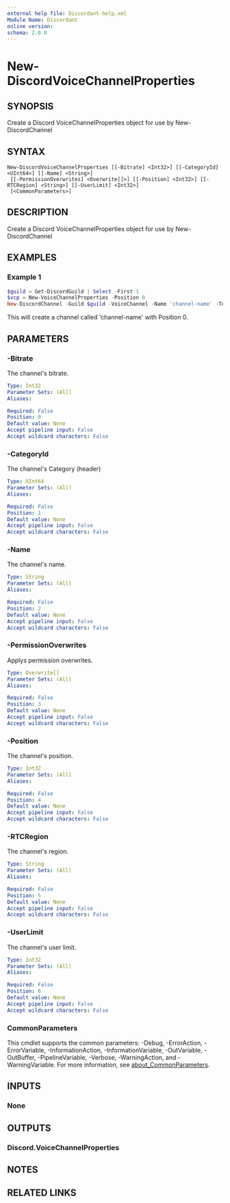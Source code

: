 ```yaml
---
external help file: Discordant-help.xml
Module Name: Discordant
online version:
schema: 2.0.0
---
```


# New-DiscordVoiceChannelProperties

## SYNOPSIS
Create a Discord VoiceChannelProperties object for use by New-DiscordChannel

## SYNTAX

```
New-DiscordVoiceChannelProperties [[-Bitrate] <Int32>] [[-CategoryId] <UInt64>] [[-Name] <String>]
 [[-PermissionOverwrites] <Overwrite[]>] [[-Position] <Int32>] [[-RTCRegion] <String>] [[-UserLimit] <Int32>]
 [<CommonParameters>]
```

## DESCRIPTION
Create a Discord VoiceChannelProperties object for use by New-DiscordChannel

## EXAMPLES

### Example 1
```powershell
$guild = Get-DiscordGuild | Select -First 1
$vcp = New-VoiceChannelProperties -Position 0
New-DiscordChannel -Guild $guild -VoiceChannel -Name 'channel-name' -TextChannelProperties $vcp
```

This will create a channel called 'channel-name' with Position 0.

## PARAMETERS

### -Bitrate
The channel's bitrate.

```yaml
Type: Int32
Parameter Sets: (All)
Aliases:

Required: False
Position: 0
Default value: None
Accept pipeline input: False
Accept wildcard characters: False
```

### -CategoryId
The channel's Category (header)

```yaml
Type: UInt64
Parameter Sets: (All)
Aliases:

Required: False
Position: 1
Default value: None
Accept pipeline input: False
Accept wildcard characters: False
```

### -Name
The channel's name.

```yaml
Type: String
Parameter Sets: (All)
Aliases:

Required: False
Position: 2
Default value: None
Accept pipeline input: False
Accept wildcard characters: False
```

### -PermissionOverwrites
Applys permission overwrites.

```yaml
Type: Overwrite[]
Parameter Sets: (All)
Aliases:

Required: False
Position: 3
Default value: None
Accept pipeline input: False
Accept wildcard characters: False
```

### -Position
The channel's position.

```yaml
Type: Int32
Parameter Sets: (All)
Aliases:

Required: False
Position: 4
Default value: None
Accept pipeline input: False
Accept wildcard characters: False
```

### -RTCRegion
The channel's region.

```yaml
Type: String
Parameter Sets: (All)
Aliases:

Required: False
Position: 5
Default value: None
Accept pipeline input: False
Accept wildcard characters: False
```

### -UserLimit
The channel's user limit.

```yaml
Type: Int32
Parameter Sets: (All)
Aliases:

Required: False
Position: 6
Default value: None
Accept pipeline input: False
Accept wildcard characters: False
```

### CommonParameters
This cmdlet supports the common parameters: -Debug, -ErrorAction, -ErrorVariable, -InformationAction, -InformationVariable, -OutVariable, -OutBuffer, -PipelineVariable, -Verbose, -WarningAction, and -WarningVariable. For more information, see [about_CommonParameters](http://go.microsoft.com/fwlink/?LinkID=113216).

## INPUTS

### None

## OUTPUTS

### Discord.VoiceChannelProperties

## NOTES

## RELATED LINKS
